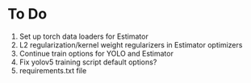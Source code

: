 # To Do

1. Set up torch data loaders for Estimator
2. L2 regularization/kernel weight regularizers in Estimator optimizers
3. Continue train options for YOLO and Estimator
4. Fix yolov5 training script default options?
5. requirements.txt file
